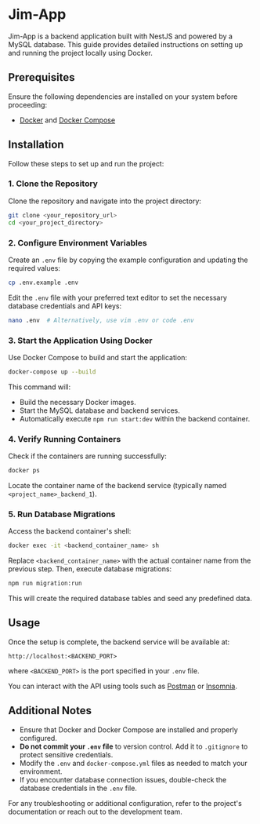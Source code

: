 # Jim-App

Jim-App is a backend application built with NestJS and powered by a MySQL database. This guide provides detailed instructions on setting up and running the project locally using Docker.

## Prerequisites

Ensure the following dependencies are installed on your system before proceeding:

- [Docker](https://www.docker.com/get-started) and [Docker Compose](https://docs.docker.com/compose/install/)

## Installation

Follow these steps to set up and run the project:

### 1. Clone the Repository

Clone the repository and navigate into the project directory:

```bash
git clone <your_repository_url>
cd <your_project_directory>
```

### 2. Configure Environment Variables

Create an `.env` file by copying the example configuration and updating the required values:

```bash
cp .env.example .env
```

Edit the `.env` file with your preferred text editor to set the necessary database credentials and API keys:

```bash
nano .env  # Alternatively, use vim .env or code .env
```

### 3. Start the Application Using Docker

Use Docker Compose to build and start the application:

```bash
docker-compose up --build
```

This command will:
- Build the necessary Docker images.
- Start the MySQL database and backend services.
- Automatically execute `npm run start:dev` within the backend container.

### 4. Verify Running Containers

Check if the containers are running successfully:

```bash
docker ps
```

Locate the container name of the backend service (typically named `<project_name>_backend_1`).

### 5. Run Database Migrations

Access the backend container's shell:

```bash
docker exec -it <backend_container_name> sh
```

Replace `<backend_container_name>` with the actual container name from the previous step. Then, execute database migrations:

```bash
npm run migration:run
```

This will create the required database tables and seed any predefined data.

## Usage

Once the setup is complete, the backend service will be available at:

```
http://localhost:<BACKEND_PORT>
```

where `<BACKEND_PORT>` is the port specified in your `.env` file.

You can interact with the API using tools such as [Postman](https://www.postman.com/) or [Insomnia](https://insomnia.rest/).

## Additional Notes

- Ensure that Docker and Docker Compose are installed and properly configured.
- **Do not commit your `.env` file** to version control. Add it to `.gitignore` to protect sensitive credentials.
- Modify the `.env` and `docker-compose.yml` files as needed to match your environment.
- If you encounter database connection issues, double-check the database credentials in the `.env` file.

For any troubleshooting or additional configuration, refer to the project's documentation or reach out to the development team.
